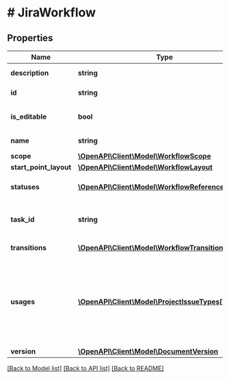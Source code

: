 # # JiraWorkflow

## Properties

Name | Type | Description | Notes
------------ | ------------- | ------------- | -------------
**description** | **string** | The description of the workflow. | [optional]
**id** | **string** | The ID of the workflow. | [optional]
**is_editable** | **bool** | Indicates if the workflow can be edited. | [optional]
**name** | **string** | The name of the workflow. | [optional]
**scope** | [**\OpenAPI\Client\Model\WorkflowScope**](WorkflowScope.md) |  | [optional]
**start_point_layout** | [**\OpenAPI\Client\Model\WorkflowLayout**](WorkflowLayout.md) |  | [optional]
**statuses** | [**\OpenAPI\Client\Model\WorkflowReferenceStatus[]**](WorkflowReferenceStatus.md) | The statuses referenced in this workflow. | [optional]
**task_id** | **string** | If there is a current [asynchronous task](#async-operations) operation for this workflow. | [optional]
**transitions** | [**\OpenAPI\Client\Model\WorkflowTransitions[]**](WorkflowTransitions.md) | The transitions of the workflow. | [optional]
**usages** | [**\OpenAPI\Client\Model\ProjectIssueTypes[]**](ProjectIssueTypes.md) | Use the optional &#x60;workflows.usages&#x60; expand to get additional information about the projects and issue types associated with the requested workflows. | [optional]
**version** | [**\OpenAPI\Client\Model\DocumentVersion**](DocumentVersion.md) |  | [optional]

[[Back to Model list]](../../README.md#models) [[Back to API list]](../../README.md#endpoints) [[Back to README]](../../README.md)
